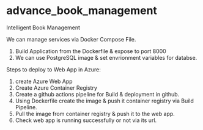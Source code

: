 # advance_book_management
Intelligent Book Management


We can manage services via Docker Compose File.
1. Build Application from the Dockerfile & expose to port 8000
2. We can use PostgreSQL image & set envrionment variables for databse.


Steps to deploy to Web App in Azure:
1. create Azure Web App
2. Create Azure Container Registry 
3. Create a github actions pipeline for Build & deployment in github.
4. Using Dockerfile create the image & push it container registry via Build Pipeline.
5. Pull the image from container registry & push it to the web app.
6. Check web app is running successfully or not via its url.



